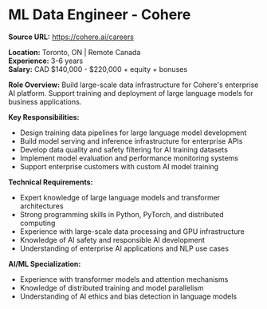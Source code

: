 # ML Data Engineer - Cohere

**Source URL:** https://cohere.ai/careers

**Location:** Toronto, ON | Remote Canada  
**Experience:** 3-6 years  
**Salary:** CAD $140,000 - $220,000 + equity + bonuses

**Role Overview:**
Build large-scale data infrastructure for Cohere's enterprise AI platform. Support training and deployment of large language models for business applications.

**Key Responsibilities:**
- Design training data pipelines for large language model development
- Build model serving and inference infrastructure for enterprise APIs
- Develop data quality and safety filtering for AI training datasets
- Implement model evaluation and performance monitoring systems
- Support enterprise customers with custom AI model training

**Technical Requirements:**
- Expert knowledge of large language models and transformer architectures
- Strong programming skills in Python, PyTorch, and distributed computing
- Experience with large-scale data processing and GPU infrastructure
- Knowledge of AI safety and responsible AI development
- Understanding of enterprise AI applications and NLP use cases

**AI/ML Specialization:**
- Experience with transformer models and attention mechanisms
- Knowledge of distributed training and model parallelism
- Understanding of AI ethics and bias detection in language models